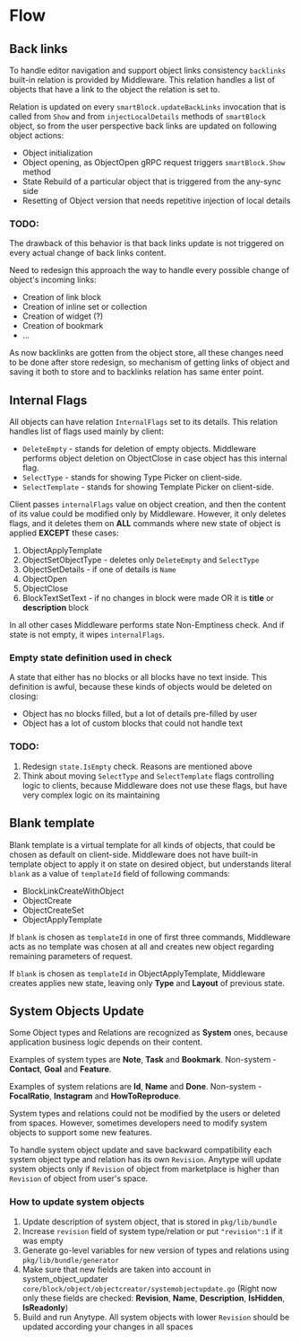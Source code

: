 # Flow
## Back links
To handle editor navigation and support object links consistency `backlinks` built-in relation is provided by Middleware. This relation handles a list of objects that have a link to the object the relation is set to.

Relation is updated on every `smartBlock.updateBackLinks` invocation that is called from `Show` and from `injectLocalDetails` methods of `smartBlock` object, so from the user perspective back links are updated on following object actions:

- Object initialization
- Object opening, as ObjectOpen gRPC request triggers `smartBlock.Show` method
- State Rebuild of a particular object that is triggered from the any-sync side
- Resetting of Object version that needs repetitive injection of local details

### TODO:
The drawback of this behavior is that back links update is not triggered on every actual change of back links content.

Need to redesign this approach the way to handle every possible change of object's incoming links:

- Creation of link block
- Creation of inline set or collection
- Creation of widget (?)
- Creation of bookmark
- ...

As now backlinks are gotten from the object store, all these changes need to be done after store redesign, so mechanism of getting links of object and saving it both to store and to backlinks relation has same enter point.

## Internal Flags
All objects can have relation `InternalFlags` set to its details. This relation handles list of flags used mainly by client:

- `DeleteEmpty` - stands for deletion of empty objects. Middleware performs object deletion on ObjectClose in case object has this internal flag.
- `SelectType` - stands for showing Type Picker on client-side.
- `SelectTemplate` - stands for showing Template Picker on client-side.

Client passes `internalFlags` value on object creation, and then the content of its value could be modified only by Middleware. However, it only deletes flags, and it deletes them on **ALL** commands where new state of object is applied **EXCEPT** these cases:

1. ObjectApplyTemplate
2. ObjectSetObjectType - deletes only `DeleteEmpty` and `SelectType`
3. ObjectSetDetails - if one of details is `Name`
4. ObjectOpen
5. ObjectClose
6. BlockTextSetText - if no changes in block were made OR it is **title** or **description** block

In all other cases Middleware performs state Non-Emptiness check. And if state is not empty, it wipes `internalFlags`.

### Empty state definition used in check
A state that either has no blocks or all blocks have no text inside. This definition is awful, because these kinds of objects would be deleted on closing:

- Object has no blocks filled, but a lot of details pre-filled by user
- Object has a lot of custom blocks that could not handle text

### TODO:

1. Redesign `state.IsEmpty` check. Reasons are mentioned above
2. Think about moving `SelectType` and `SelectTemplate` flags controlling logic to clients, because Middleware does not use these flags, but have very complex logic on its maintaining

## Blank template
Blank template is a virtual template for all kinds of objects, that could be chosen as default on client-side. Middleware does not have built-in template object to apply it on state on desired object, but understands literal `blank` as a value of `templateId` field of following commands:

- BlockLinkCreateWithObject
- ObjectCreate
- ObjectCreateSet
- ObjectApplyTemplate

If `blank` is chosen as `templateId` in one of first three commands, Middleware acts as no template was chosen at all and creates new object regarding remaining parameters of request.

If `blank` is chosen as `templateId` in ObjectApplyTemplate, Middleware creates applies new state, leaving only **Type** and **Layout** of previous state.

## System Objects Update
Some Object types and Relations are recognized as **System** ones, because application business logic depends on their content.

Examples of system types are **Note**, **Task** and **Bookmark**. Non-system - **Contact**, **Goal** and **Feature**.

Examples of system relations are **Id**, **Name** and **Done**. Non-system - **FocalRatio**, **Instagram** and **HowToReproduce**.

System types and relations could not be modified by the users or deleted from spaces.
However, sometimes developers need to modify system objects to support some new features.

To handle system object update and save backward compatibility each system object type and relation has its own `Revision`.
Anytype will update system objects only if `Revision` of object from marketplace is higher than `Revision` of object from user's space.

### How to update system objects

1. Update description of system object, that is stored in `pkg/lib/bundle`
2. Increase `revision` field of system type/relation or put `"revision":1` if it was empty
3. Generate go-level variables for new version of types and relations using `pkg/lib/bundle/generator`
4. Make sure that new fields are taken into account in system_object_updater `core/block/object/objectcreator/systemobjectupdate.go`
   (Right now only these fields are checked: **Revision**, **Name**, **Description**, **IsHidden**, **IsReadonly**)
5. Build and run Anytype. All system objects with lower `Revision` should be updated according your changes in all spaces